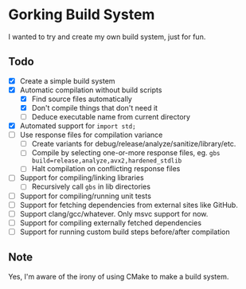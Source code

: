 # Gorking Build System
I wanted to try and create my own build system, just for fun.

## Todo
- [x] Create a simple build system
- [x] Automatic compilation without build scripts
	- [x] Find source files automatically
	- [x] Don't compile things that don't need it
    - [ ] Deduce executable name from current directory
- [x] Automated support for `import std;`
- [ ] Use response files for compilation variance
    - [ ] Create variants for debug/release/analyze/sanitize/library/etc.
	- [ ] Compile by selecting one-or-more response files, eg. `gbs build=release,analyze,avx2,hardened_stdlib`
	- [ ] Halt compilation on conflicting response files
- [ ] Support for compiling/linking libraries
	- [ ] Recursively call `gbs` in lib directories
- [ ] Support for compiling/running unit tests
- [ ] Support for fetching dependencies from external sites like GitHub.
- [ ] Support clang/gcc/whatever. Only msvc support for now.
- [ ] Support for compiling externally fetched dependencies
- [ ] Support for running custom build steps before/after compilation

## Note
Yes, I'm aware of the irony of using CMake to make a build system.